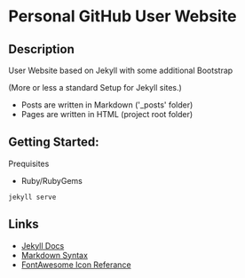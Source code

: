 # Personal GitHub User Website 

## Description
User Website based on Jekyll with some additional Bootstrap

(More or less a standard Setup for Jekyll sites.)

* Posts are written in Markdown ('_posts' folder)
* Pages are written in HTML (project root folder)


## Getting Started:
Prequisites
* Ruby/RubyGems

```
jekyll serve
```

## Links
* [Jekyll Docs](https://jekyllrb.com/docs/usage/)
* [Markdown Syntax](https://github.com/adam-p/markdown-here/wiki/Markdown-Cheatsheet)
* [FontAwesome Icon Referance](http://fontawesome.io/icons/)
